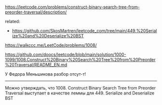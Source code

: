 https://leetcode.com/problems/construct-binary-search-tree-from-preorder-traversal/description/

related:
- https://github.com/SkosMartren/leetcode_com/tree/main/449.%20Serialize%20and%20Deserialize%20BST

https://walkccc.me/LeetCode/problems/1008/

https://github.com/doocs/leetcode/blob/main/solution/1000-1099/1008.Construct%20Binary%20Search%20Tree%20from%20Preorder%20Traversal/README_EN.md

У Федора Меньшикова разбор отсут-т!

_____

Можно утверждать, что 1008. Construct Binary Search Tree from Preorder Traversal выступает в качестве леммы для  449. Serialize and Deserialize BST
